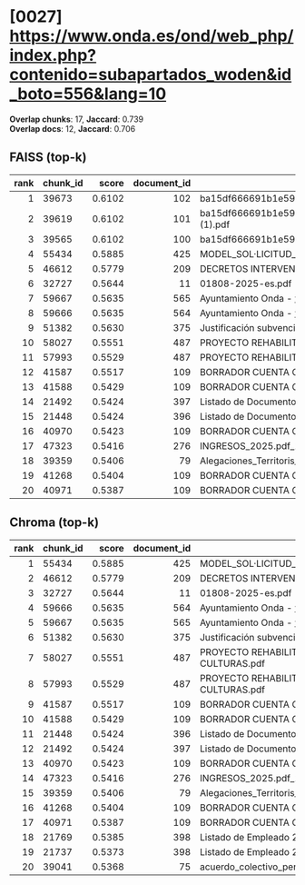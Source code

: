 # [0027] https://www.onda.es/ond/web_php/index.php?contenido=subapartados_woden&id_boto=556&lang=10

**Overlap chunks**: 17, **Jaccard**: 0.739  
**Overlap docs**: 12, **Jaccard**: 0.706

## FAISS (top-k)
rank | chunk_id | score | document_id | title
---:|---|---:|---:|---
1 | 39673 | 0.6102 | 102 | ba15df666691b1e5961b681667a3bb0ca296991924138.pdf.pdf
2 | 39619 | 0.6102 | 101 | ba15df666691b1e5961b681667a3bb0ca296991924138.pdf (1).pdf
3 | 39565 | 0.6102 | 100 | ba15df666691b1e5961b681667a3bb0ca296991924138.pdf
4 | 55434 | 0.5885 | 425 | MODEL_SOL·LICITUD_ESCOLETA_ESTIU_2025 (1).pdf
5 | 46612 | 0.5779 | 209 | DECRETOS INTERVENCIÓN 1S 2024.PDF
6 | 32727 | 0.5644 | 11 | 01808-2025-es.pdf
7 | 59667 | 0.5635 | 565 | Ayuntamiento Onda - www.onda.es
8 | 59666 | 0.5635 | 564 | Ayuntamiento Onda - www.onda.es
9 | 51382 | 0.5630 | 375 | Justificación subvención Onda.pdf
10 | 58027 | 0.5551 | 487 | PROYECTO REHABILITACION PARQUE TRES CULTURAS.pdf
11 | 57993 | 0.5529 | 487 | PROYECTO REHABILITACION PARQUE TRES CULTURAS.pdf
12 | 41587 | 0.5517 | 109 | BORRADOR CUENTA GENERAL 2024 PARA WEB.pdf
13 | 41588 | 0.5429 | 109 | BORRADOR CUENTA GENERAL 2024 PARA WEB.pdf
14 | 21492 | 0.5424 | 397 | Listado de Documento registro entre fechas.csv
15 | 21448 | 0.5424 | 396 | Listado de Documento registro 20250730_0929.csv
16 | 40970 | 0.5423 | 109 | BORRADOR CUENTA GENERAL 2024 PARA WEB.pdf
17 | 47323 | 0.5416 | 276 | INGRESOS_2025.pdf_1742285328954.pdf
18 | 39359 | 0.5406 | 79 | Alegaciones_Territoris_Innovadors_2025_OndaLab.docx
19 | 41268 | 0.5404 | 109 | BORRADOR CUENTA GENERAL 2024 PARA WEB.pdf
20 | 40971 | 0.5387 | 109 | BORRADOR CUENTA GENERAL 2024 PARA WEB.pdf

## Chroma (top-k)
rank | chunk_id | score | document_id | title
---:|---|---:|---:|---
1 | 55434 | 0.5885 | 425 | MODEL_SOL·LICITUD_ESCOLETA_ESTIU_2025 (1).pdf
2 | 46612 | 0.5779 | 209 | DECRETOS INTERVENCIÓN 1S 2024.PDF
3 | 32727 | 0.5644 | 11 | 01808-2025-es.pdf
4 | 59666 | 0.5635 | 564 | Ayuntamiento Onda - www.onda.es
5 | 59667 | 0.5635 | 565 | Ayuntamiento Onda - www.onda.es
6 | 51382 | 0.5630 | 375 | Justificación subvención Onda.pdf
7 | 58027 | 0.5551 | 487 | PROYECTO REHABILITACION PARQUE TRES CULTURAS.pdf
8 | 57993 | 0.5529 | 487 | PROYECTO REHABILITACION PARQUE TRES CULTURAS.pdf
9 | 41587 | 0.5517 | 109 | BORRADOR CUENTA GENERAL 2024 PARA WEB.pdf
10 | 41588 | 0.5429 | 109 | BORRADOR CUENTA GENERAL 2024 PARA WEB.pdf
11 | 21448 | 0.5424 | 396 | Listado de Documento registro 20250730_0929.csv
12 | 21492 | 0.5424 | 397 | Listado de Documento registro entre fechas.csv
13 | 40970 | 0.5423 | 109 | BORRADOR CUENTA GENERAL 2024 PARA WEB.pdf
14 | 47323 | 0.5416 | 276 | INGRESOS_2025.pdf_1742285328954.pdf
15 | 39359 | 0.5406 | 79 | Alegaciones_Territoris_Innovadors_2025_OndaLab.docx
16 | 41268 | 0.5404 | 109 | BORRADOR CUENTA GENERAL 2024 PARA WEB.pdf
17 | 40971 | 0.5387 | 109 | BORRADOR CUENTA GENERAL 2024 PARA WEB.pdf
18 | 21769 | 0.5385 | 398 | Listado de Empleado 20250320_1240.csv
19 | 21737 | 0.5373 | 398 | Listado de Empleado 20250320_1240.csv
20 | 39041 | 0.5368 | 75 | acuerdo_colectivo_personal_funcionario_2025 (2).pdf
